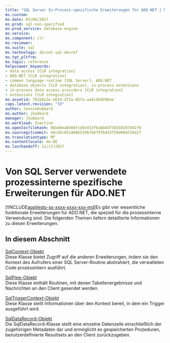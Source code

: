 ```yaml
---
title: "SQL Server In-Process-spezifische Erweiterungen für ADO.NET | Microsoft Docs"
ms.custom: 
ms.date: 03/06/2017
ms.prod: sql-non-specified
ms.prod_service: database-engine
ms.service: 
ms.component: clr
ms.reviewer: 
ms.suite: sql
ms.technology: docset-sql-devref
ms.tgt_pltfrm: 
ms.topic: reference
helpviewer_keywords:
- data access [CLR integration]
- ADO.NET [CLR integration]
- common language runtime [SQL Server], ADO.NET
- database objects [CLR integration], in-process extensions
- in-process data access providers [CLR integration]
- extensions [CLR integration]
ms.assetid: 781b812e-eb14-472a-85fa-aa4cdb929bee
caps.latest.revision: "33"
author: JennieHubbard
ms.author: jhubbard
manager: jhubbard
ms.workload: Inactive
ms.openlocfilehash: 9bb40ea8508fcd9c015fba6b8d7501b9207941f0
ms.sourcegitcommit: 44cd5c651488b5296fb679f6d43f50d068339a27
ms.translationtype: MT
ms.contentlocale: de-DE
ms.lasthandoff: 11/17/2017
---
```

# <a name="sql-server-in-process-specific-extensions-to-adonet"></a>Von SQL Server verwendete prozessinterne spezifische Erweiterungen für ADO.NET
[!INCLUDE[appliesto-ss-xxxx-xxxx-xxx-md](../../includes/appliesto-ss-xxxx-xxxx-xxx-md.md)]Es gibt vier wesentliche funktionale Erweiterungen für ADO.NET, die speziell für die prozessinterne Verwendung sind. Die folgenden Themen liefern detaillierte Informationen zu diesen Erweiterungen.  
  
## <a name="in-this-section"></a>In diesem Abschnitt  
 [SqlContext-Objekt](../../relational-databases/clr-integration-data-access-in-process-ado-net/sqlcontext-object.md)  
 Diese Klasse bietet Zugriff auf die anderen Erweiterungen, indem sie den Kontext des Aufrufers einer SQL Server-Routine abstrahiert, die verwalteten Code prozessintern ausführt.  
  
 [SqlPipe-Objekt](../../relational-databases/clr-integration-data-access-in-process-ado-net/sqlpipe-object.md)  
 Diese Klasse enthält Routinen, mit denen Tabellenergebnisse und Nachrichten an den Client gesendet werden.  
  
 [SqlTriggerContext-Objekt](../../relational-databases/clr-integration-data-access-in-process-ado-net/sqltriggercontext-object.md)  
 Diese Klasse stellt Informationen über den Kontext bereit, in dem ein Trigger ausgeführt wird.  
  
 [SqlDataRecord-Objekt](../../relational-databases/clr-integration-data-access-in-process-ado-net/sqldatarecord-object.md)  
 Die SqlDataRecord-Klasse stellt eine einzelne Datenzeile einschließlich der zugehörigen Metadaten dar und ermöglicht es gespeicherten Prozeduren, benutzerdefinierte Resultsets an den Client zurückzugeben.  
  
  
